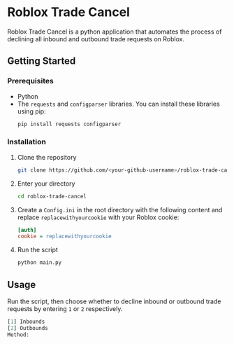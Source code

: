 # Roblox Trade Cancel

Roblox Trade Cancel is a python application that automates the process of declining all inbound and outbound trade requests on Roblox.

## Getting Started

### Prerequisites

- Python
- The `requests` and `configparser` libraries. You can install these libraries using pip:
    ```bash
    pip install requests configparser
    ```

### Installation

1. Clone the repository
    ```bash
    git clone https://github.com/<your-github-username>/roblox-trade-cancel.git
    ```

2. Enter your directory
    ```bash
    cd roblox-trade-cancel
    ```

3. Create a `Config.ini` in the root directory with the following content and replace `replacewithyourcookie` with your Roblox cookie:
    ```ini
    [auth]
    cookie = replacewithyourcookie
    ```

4. Run the script
    ```bash
    python main.py
    ```

## Usage

Run the script, then choose whether to decline inbound or outbound trade requests by entering `1` or `2` respectively.

```python
[1] Inbounds
[2] Outbounds
Method: 
